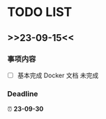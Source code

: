 # TODO LIST

## >>23-09-15<<

### 事项内容

- [ ] 基本完成 Docker 文档 未完成

### Deadline

:alarm_clock: **23-09-30**
